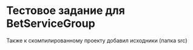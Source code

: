 # Тестовое задание для BetServiceGroup

Также к скомпилированному проекту добавил исходники (папка src)
